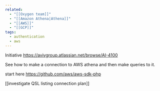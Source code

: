 ```yaml
---
related:
  - "[[Oxygen team]]"
  - "[[Amazon Athena|Athena]]"
  - "[[AWS]]"
  - "[[GCP]]"
tags:
  - authentication
  - aws
---
```

Initiative https://avivgroup.atlassian.net/browse/AI-4100


See how to make a connection to AWS athena and then make queries to it.

start here https://github.com/aws/aws-sdk-php

[[investigate QSL listing connection plan]]
